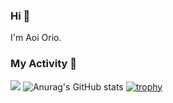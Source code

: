### Hi 🍳
I'm Aoi Orio.

<!--
**aoiorio/aoiorio** is a ✨ _special_ ✨ repository because its `README.md` (this file) appears on your GitHub profile.

Here are some ideas to get you started:

- 🔭 I’m currently working on ...
- 🌱 I’m currently learning ...
- 👯 I’m looking to collaborate on ...
- 🤔 I’m looking for help with ...
- 💬 Ask me about ...
- 📫 How to reach me: ...
- 😄 Pronouns: ...
- ⚡ Fun fact: ...
-->
<!-- - [![trophy](https://github-profile-trophy.vercel.app/?username=aoiorio=dark)](https://github.com/ryo-ma/github-profile-trophy)  -->


### My Activity 🫠
![](http://github-profile-summary-cards.vercel.app/api/cards/profile-details?username=aoiorio&theme=zenburn)
![Anurag's GitHub stats](https://github-readme-stats.vercel.app/api?username=aoiorio&show_icons=true&theme=merko)
[![trophy](https://github-profile-trophy.vercel.app/?username=aoiorio&theme=onedark)](https://github.com/ryo-ma/github-profile-trophy)

